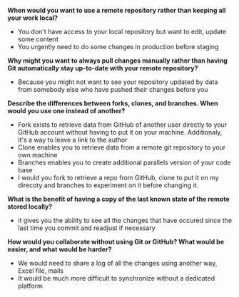 **When would you want to use a remote repository rather than keeping all your work local?**
* You don't have access to your local repository but want to edit, update some content
* You urgently need to do some changes in production before staging


**Why might you want to always pull changes manually rather than having Git automatically stay up-to-date with your remote repository?**
* Because you might not want to see your repository updated by data from somebody else who have pushed their changes before you

**Describe the differences between forks, clones, and branches. When would you use one instead of another?**

* Fork exists to retrieve data from GitHub of another user directly to your GitHub account without having to put it on your machine. Additionaly, it's a way to leave a link to the author
* Clone enables you to retrieve data from a remote git repository to your own machine
* Branches enables you to create additional parallels version of your code base
* I would you fork to retrieve a repo from GitHub, clone to put it on my direcoty and branches to experiment on it before changing it.

**What is the benefit of having a copy of the last known state of the remote stored locally?**
* it gives you the ability to see all the changes that have occured since the last time you commit and readjust if necessary

**How would you collaborate without using Git or GitHub? What would be easier, and what would be harder?**
* We would need to share a log of all the changes using another way, Excel file, mails
* It would be much more difficult to synchronize without a dedicated platform


